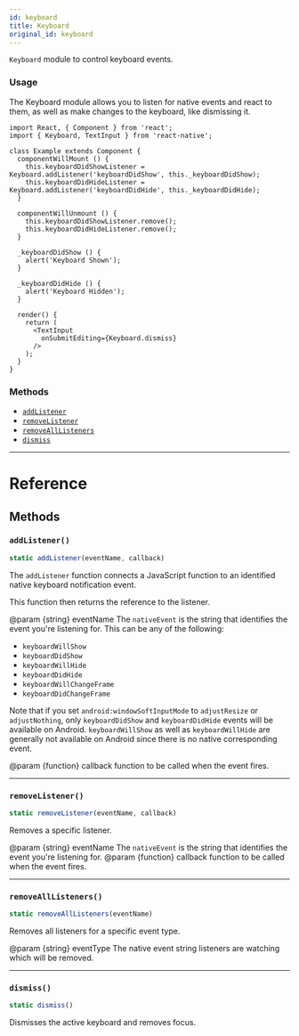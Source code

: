 ```yaml
---
id: keyboard
title: Keyboard
original_id: keyboard
---
```


`Keyboard` module to control keyboard events.

### Usage

The Keyboard module allows you to listen for native events and react to them, as well as make changes to the keyboard, like dismissing it.

```
import React, { Component } from 'react';
import { Keyboard, TextInput } from 'react-native';

class Example extends Component {
  componentWillMount () {
    this.keyboardDidShowListener = Keyboard.addListener('keyboardDidShow', this._keyboardDidShow);
    this.keyboardDidHideListener = Keyboard.addListener('keyboardDidHide', this._keyboardDidHide);
  }

  componentWillUnmount () {
    this.keyboardDidShowListener.remove();
    this.keyboardDidHideListener.remove();
  }

  _keyboardDidShow () {
    alert('Keyboard Shown');
  }

  _keyboardDidHide () {
    alert('Keyboard Hidden');
  }

  render() {
    return (
      <TextInput
        onSubmitEditing={Keyboard.dismiss}
      />
    );
  }
}
```

### Methods

- [`addListener`](keyboard.md#addlistener)
- [`removeListener`](keyboard.md#removelistener)
- [`removeAllListeners`](keyboard.md#removealllisteners)
- [`dismiss`](keyboard.md#dismiss)

---

# Reference

## Methods

### `addListener()`

```jsx
static addListener(eventName, callback)
```

The `addListener` function connects a JavaScript function to an identified native keyboard notification event.

This function then returns the reference to the listener.

@param {string} eventName The `nativeEvent` is the string that identifies the event you're listening for. This can be any of the following:

- `keyboardWillShow`
- `keyboardDidShow`
- `keyboardWillHide`
- `keyboardDidHide`
- `keyboardWillChangeFrame`
- `keyboardDidChangeFrame`

Note that if you set `android:windowSoftInputMode` to `adjustResize` or `adjustNothing`, only `keyboardDidShow` and `keyboardDidHide` events will be available on Android. `keyboardWillShow` as well as `keyboardWillHide` are generally not available on Android since there is no native corresponding event.

@param {function} callback function to be called when the event fires.

---

### `removeListener()`

```jsx
static removeListener(eventName, callback)
```

Removes a specific listener.

@param {string} eventName The `nativeEvent` is the string that identifies the event you're listening for. @param {function} callback function to be called when the event fires.

---

### `removeAllListeners()`

```jsx
static removeAllListeners(eventName)
```

Removes all listeners for a specific event type.

@param {string} eventType The native event string listeners are watching which will be removed.

---

### `dismiss()`

```jsx
static dismiss()
```

Dismisses the active keyboard and removes focus.
